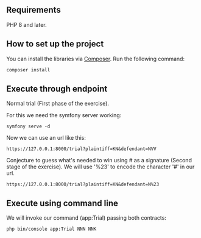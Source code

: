 ## Requirements

PHP 8 and later.

## How to set up the project

You can install the libraries via [Composer](http://getcomposer.org/). Run the following command:

```bash
composer install
```

## Execute through endpoint
Normal trial (First phase of the exercise).

For this we need the symfony server working:

``` 
symfony serve -d
 ```
Now we can use an url like this:
```
https://127.0.0.1:8000/trial?plaintiff=KN&defendant=NVV
```

Conjecture to guess what's needed to win using # as a signature (Second stage of the exercise).
We will use '%23' to encode the character '#' in our url.

```
https://127.0.0.1:8000/trial?plaintiff=KN&defendant=N%23
```
## Execute using command line 

We will invoke our command (app:Trial) passing both contracts:
```bash
php bin/console app:Trial NNN NNK
```